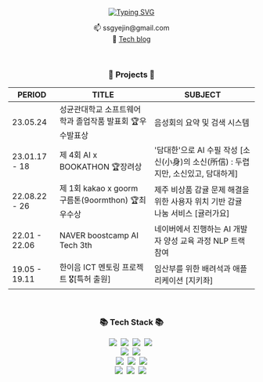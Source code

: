 <div align="center">

<!-- ![header](https://capsule-render.vercel.app/api?type=waving&color=gradient&customColorList=2&height=300&section=header&text=Lee&desc=yejin&fontSize=90) -->

 [![Typing SVG](https://readme-typing-svg.herokuapp.com?color=%23C996F7&size=25&lines=+Hello+👋+yejin's+github)](https://git.io/typing-svg)  

</div>

<p align="center">
📫 ssgyejin@gmail.com</br>
📝 <a href="https://velog.io/@leeyejin1231">Tech blog</a>
</p>

<br>

<h3 align="center">🧸 Projects 🧸</h3>
<div align="center">
  
|PERIOD|TITLE|SUBJECT|
|------|---|---|
   |23.05.24 |성균관대학교 소프트웨어학과 졸업작품 발표회 🏆우수발표상|음성회의 요약 및 검색 시스템|
  |23.01.17 - 18|제 4회 AI x BOOKATHON 🏆장려상|'담대한'으로 AI 수필 작성 [소신(小身)의 소신(所信) : 두렵지만, 소신있고, 담대하게]|
|22.08.22 - 26|제 1회 kakao x goorm 구름톤(9oormthon) 🏆최우수상|제주 비상품 감귤 문제 해결을 위한 사용자 위치 기반 감귤 나눔 서비스 [귤러가요]|
  |22.01 - 22.06|NAVER boostcamp AI Tech 3th|네이버에서 진행하는 AI 개발자 양성 교육 과정 NLP 트랙 참여|
|19.05 - 19.11|한이음 ICT 멘토링 프로젝트 🎖️[특허 출원]|임산부를 위한 배려석과 애플리케이션 [지키좌]|

</div>

<br>
  
<h3 align="center">📚 Tech Stack 📚</h3>
<p align="center">
  <img src="https://img.shields.io/badge/Python-3766AB?style=flat-square&logo=Python&logoColor=white"/></a>&nbsp
  <img src="https://img.shields.io/badge/Java-007396?style=flat-square&logo=Java&logoColor=white"/></a>&nbsp
  <img src="https://img.shields.io/badge/C-A8B9CC?style=flat-square&logo=C&logoColor=white"/></a>&nbsp
  <img src="https://img.shields.io/badge/C++-00599C?style=flat-square&logo=C%2B%2B&logoColor=white"/></a>&nbsp     
  <br>
<!--   <img src="https://img.shields.io/badge/HTML-E34F26?style=flat-square&logo=HTML5&logoColor=white"/></a>&nbsp -->
<!--   <img src="https://img.shields.io/badge/CSS-1572B6?style=flat-square&logo=CSS3&logoColor=white"/></a>&nbsp -->
  <img src="https://img.shields.io/badge/Javascript-ffb13b?style=flat-square&logo=javascript&logoColor=white"/></a>&nbsp
<!--   <img src="https://img.shields.io/badge/TypeScript-3178C6?style=flat-square&logo=TypeScript&logoColor=white"/></a>&nbsp  -->
<!--   <img src="https://img.shields.io/badge/FastAPI-009688?style=flat-square&logo=FastAPI&logoColor=white"/></a>&nbsp -->
  <img src="https://img.shields.io/badge/Mysql-E6B91E?style=flat-square&logo=MySql&logoColor=white"/></a>&nbsp 
<!--   <img src="https://img.shields.io/badge/SQLite-003B57?style=flat-square&logo=SQLite&logoColor=white"/></a>&nbsp -->
<!--   <img src="https://img.shields.io/badge/Raspberry%20Pi-A22846?style=flat-square&logo=Raspberry%20Pi&logoColor=white"/></a>&nbsp -->
  <br>
  <img src="https://img.shields.io/badge/Android-3DDC84?style=flat-square&logo=Android&logoColor=white"/></a>&nbsp
  <img src="https://img.shields.io/badge/React%20Native-61DAFB?style=flat-square&logo=React&logoColor=white"/></a>&nbsp
  <img src="https://img.shields.io/badge/flutter-02569B?style=flat-square&logo=flutter&logoColor=white">
  <br>
  <img src="https://img.shields.io/badge/NumPy-013243?style=flat-square&logo=NumPy&logoColor=white"/></a>&nbsp 
  <img src="https://img.shields.io/badge/pandas-150458?style=flat-square&logo=pandas&logoColor=white"/></a>&nbsp 
  <img src="https://img.shields.io/badge/PyTorch-EE4C2C?style=flat-square&logo=PyTorch&logoColor=white"/></a>&nbsp 
</p>

<br>  
<!-- <h3 align="center">💻 GitHub Analytics</h3> -->

<div align="center">

<!-- ![Top Langs](https://github-readme-stats.vercel.app/api/top-langs/?username=leeyejin1231&langs_count=8&hide=&layout=compact&theme=dracula) -->
  
<!-- ![Anurag's GitHub stats](https://github-readme-stats.vercel.app/api?username=leeyejin1231&show_icons=true&theme=dracula) -->
 
</div> 
